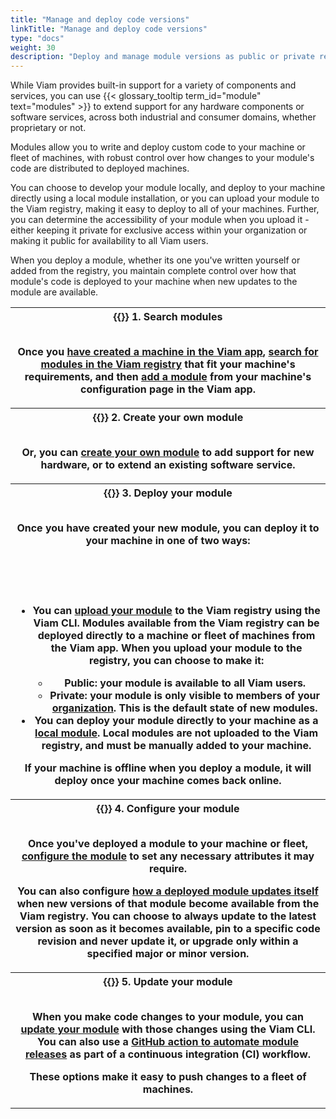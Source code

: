 ```yaml
---
title: "Manage and deploy code versions"
linkTitle: "Manage and deploy code versions"
type: "docs"
weight: 30
description: "Deploy and manage module versions as public or private resources with the Viam CLI."
---
```


While Viam provides built-in support for a variety of components and services, you can use {{< glossary_tooltip term_id="module" text="modules" >}} to extend support for any hardware components or software services, across both industrial and consumer domains, whether proprietary or not.

Modules allow you to write and deploy custom code to your machine or fleet of machines, with robust control over how changes to your module's code are distributed to deployed machines.

You can choose to develop your module locally, and deploy to your machine directly using a local module installation, or you can upload your module to the Viam registry, making it easy to deploy to all of your machines.
Further, you can determine the accessibility of your module when you upload it - either keeping it private for exclusive access within your organization or making it public for availability to all Viam users.

When you deploy a module, whether its one you've written yourself or added from the registry, you maintain complete control over how that module's code is deployed to your machine when new updates to the module are available.

<table>
  <tr>
    <th>{{<imgproc src="/ml/collect.svg" class="fill alignleft" style="max-width: 150px" alt="ml collect icon">}}
      <b>1. Search modules</b>
      <br><br>
      <p>Once you <a href="/fleet/machines/#add-a-new-machine">have created a machine in the Viam app</a>, <a href="/registry/configure/">search for modules in the Viam registry</a> that fit your machine's requirements, and then <a href="/registry/configure/#add-a-modular-resource-from-the-viam-registry">add a module</a> from your machine's configuration page in the Viam app.</p>
    </th>
  </tr>
  <tr>
    <th>{{<imgproc src="/ml/configure.svg" class="fill alignleft" style="max-width: 150px" declaredimensions=true alt="ml configure icon">}}
      <b>2. Create your own module</b>
      <br><br>
      <p>Or, you can <a href="/registry/create/">create your own module</a> to add support for new hardware, or to extend an existing software service.</p>
    </th>
  </tr>
  <tr>
    <th>{{<imgproc src="/ml/deploy.svg" class="fill alignleft" style="max-width: 150px" declaredimensions=true alt="ml deploy icon">}}
      <b>3. Deploy your module</b>
      <br><br>
       <p>Once you have created your new module, you can deploy it to your machine in one of two ways:</p><br><br><br>
        <ul>
            <li>
            You can <a href="/registry/upload/">upload your module</a> to the Viam registry using the Viam CLI. Modules available from the Viam registry can be deployed directly to a machine or fleet of machines from the Viam app. When you upload your module to the registry, you can choose to make it:
            </li>
            <ul>
                <li>
                    <b>Public:</b> your module is available to all Viam users.
                </li>
                <li>
                    <b>Private:</b> your module is only visible to members of your <a href="/fleet/organizations/">organization</a>. This is the default state of new modules.
                </li>
            </ul>
            <li>
                You can deploy your module directly to your machine as a <a href="/registry/configure/#local-modules">local module</a>. Local modules are not uploaded to the Viam registry, and must be manually added to your machine.
            </li>
        </ul>
        <p> If your machine is offline when you deploy a module, it will deploy once your machine comes back online.</p>
    </th>
  </tr>
  <tr>
    <th>{{<imgproc src="/ml/configure.svg" class="fill alignleft" style="max-width: 150px" declaredimensions=true alt="ml deploy icon">}}
      <b>4. Configure your module
      <br><br>
      <p>Once you've deployed a module to your machine or fleet, <a href="/registry/configure/#edit-the-configuration-of-a-module-from-the-viam-registry">configure the module</a> to set any necessary attributes it may require.</p>
      <p>You can also configure <a href="/registry/configure/#configure-version-update-management-for-a-registry-module">how a deployed module updates itself</a> when new versions of that module become available from the Viam registry. You can choose to always update to  the latest version as soon as it becomes available, pin to a specific code revision and never update it, or upgrade only within a specified major or minor version.</p>
    </th>
  </tr>
  <tr>
    <th>{{<imgproc src="/services/icons/navigation.svg" class="fill alignleft" style="max-width: 150px" declaredimensions=true alt="controller icon">}}
      <b>5. Update your module</b>
      <br><br>
      <p>When you make code changes to your module, you can <a href="/registry/upload/#update-an-existing-module">update your module</a> with those changes using the Viam CLI. You can also use a <a href="/registry/upload/#update-an-existing-module-using-a-github-action">GitHub action to automate module releases</a> as part of a continuous integration (CI) workflow.</p>
      <p>These options make it easy to push changes to a fleet of machines.</p>
    </th>
  </tr>
</table>
